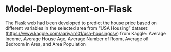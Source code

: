 # Model-Deployment-on-Flask

The Flask web had been developed to predict the house price based on different variables in the selected area from “USA Housing” dataset (https://www.kaggle.com/aariyan101/usa-housingcsv) from Kaggle: Average Income, Average House Age, Average Number of Room, Average  of Bedroom in Area, and Area Population
